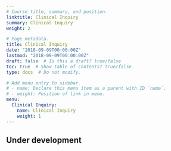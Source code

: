 ```yaml
---
# Course title, summary, and position.
linktitle: Clinical Inquiry
summary: Clinical Inquiry
weight: 2

# Page metadata.
title: Clinical Inquiry
date: "2018-09-09T00:00:00Z"
lastmod: "2018-09-09T00:00:00Z"
draft: false  # Is this a draft? true/false
toc: true  # Show table of contents? true/false
type: docs  # Do not modify.

# Add menu entry to sidebar.
# - name: Declare this menu item as a parent with ID `name`.
# - weight: Position of link in menu.
menu:
  Clinical Inquiry:
    name: Clinical Inquiry
    weight: 1
---
```


## Under development

